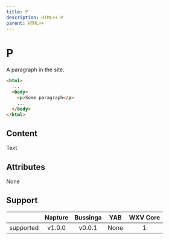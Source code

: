 ```yaml
---
title: P
description: HTML++ P
parent: HTML++
---
```

# P

A paragraph in the site.

```html
<html>
  ...
  <body>
    <p>Some paragraph</p>
    ...
  </body>
</html>
```

## Content

Text

## Attributes

None

## Support

|           | Napture                  | Bussinga                 | YAB                    | WXV Core            |
| --------- | :----------------------: | :----------------------: | :--------------------: | :-----------------: |
| supported | <span full>v1.0.0</span> | <span full>v0.0.1</span> | <span none>None</span> | <span full>1</span> |

